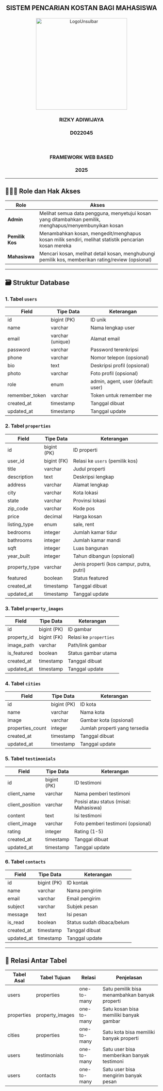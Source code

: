 ## <p align="center" style="margin-top: 0;">SISTEM PENCARIAN KOSTAN BAGI MAHASISWA</p>

<p align="center">
  <img src="/public/LogoUnsulbar.png" width="300" alt="LogoUnsulbar" />
</p>

### <p align="center">RIZKY ADIWIJAYA</p>

### <p align="center">D022045</p></br>

### <p align="center">FRAMEWORK WEB BASED</p>

### <p align="center">2025</p>

---

## 🧑‍🤝‍🧑 Role dan Hak Akses

| Role          | Akses                                                                                     |
|---------------|--------------------------------------------------------------------------------------------|
| **Admin**     | Melihat semua data pengguna, menyetujui kosan yang ditambahkan pemilik, menghapus/menyembunyikan kosan |
| **Pemilik Kos** | Menambahkan kosan, mengedit/menghapus kosan milik sendiri, melihat statistik pencarian kosan mereka |
| **Mahasiswa** | Mencari kosan, melihat detail kosan, menghubungi pemilik kos, memberikan rating/review (opsional) |

---

## 🗃️ Struktur Database

### 1. Tabel `users`

| Field          | Tipe Data        | Keterangan                                  |
|----------------|------------------|---------------------------------------------|
| id             | bigint (PK)      | ID unik                                     |
| name           | varchar          | Nama lengkap user                           |
| email          | varchar (unique) | Alamat email                                |
| password       | varchar          | Password terenkripsi                        |
| phone          | varchar          | Nomor telepon (opsional)                    |
| bio            | text             | Deskripsi profil (opsional)                 |
| photo          | varchar          | Foto profil (opsional)                      |
| role           | enum             | admin, agent, user (default: user)          |
| remember_token | varchar          | Token untuk remember me                     |
| created_at     | timestamp        | Tanggal dibuat                              |
| updated_at     | timestamp        | Tanggal update                              |

### 2. Tabel `properties`

| Field          | Tipe Data   | Keterangan                                  |
|----------------|-------------|---------------------------------------------|
| id             | bigint (PK) | ID properti                                 |
| user_id        | bigint (FK) | Relasi ke `users` (pemilik kos)             |
| title          | varchar     | Judul properti                              |
| description    | text        | Deskripsi lengkap                           |
| address        | varchar     | Alamat lengkap                              |
| city           | varchar     | Kota lokasi                                 |
| state          | varchar     | Provinsi lokasi                             |
| zip_code       | varchar     | Kode pos                                    |
| price          | decimal     | Harga kosan                                 |
| listing_type   | enum        | sale, rent                                  |
| bedrooms       | integer     | Jumlah kamar tidur                          |
| bathrooms      | integer     | Jumlah kamar mandi                          |
| sqft           | integer     | Luas bangunan                               |
| year_built     | integer     | Tahun dibangun (opsional)                   |
| property_type  | varchar     | Jenis properti (kos campur, putra, putri)   |
| featured       | boolean     | Status featured                             |
| created_at     | timestamp   | Tanggal dibuat                              |
| updated_at     | timestamp   | Tanggal update                              |

### 3. Tabel `property_images`

| Field        | Tipe Data   | Keterangan                              |
|--------------|-------------|-----------------------------------------|
| id           | bigint (PK) | ID gambar                               |
| property_id  | bigint (FK) | Relasi ke `properties`                  |
| image_path   | varchar     | Path/link gambar                        |
| is_featured  | boolean     | Status gambar utama                     |
| created_at   | timestamp   | Tanggal dibuat                          |
| updated_at   | timestamp   | Tanggal update                          |

### 4. Tabel `cities`

| Field           | Tipe Data   | Keterangan                          |
|-----------------|-------------|-------------------------------------|
| id              | bigint (PK) | ID kota                             |
| name            | varchar     | Nama kota                           |
| image           | varchar     | Gambar kota (opsional)              |
| properties_count| integer     | Jumlah properti yang tersedia       |
| created_at      | timestamp   | Tanggal dibuat                      |
| updated_at      | timestamp   | Tanggal update                      |

### 5. Tabel `testimonials`

| Field           | Tipe Data   | Keterangan                            |
|-----------------|-------------|----------------------------------------|
| id              | bigint (PK) | ID testimoni                          |
| client_name     | varchar     | Nama pemberi testimoni                |
| client_position | varchar     | Posisi atau status (misal: Mahasiswa) |
| content         | text        | Isi testimoni                         |
| client_image    | varchar     | Foto pemberi testimoni (opsional)     |
| rating          | integer     | Rating (1-5)                          |
| created_at      | timestamp   | Tanggal dibuat                        |
| updated_at      | timestamp   | Tanggal update                        |

### 6. Tabel `contacts`

| Field        | Tipe Data   | Keterangan                     |
|--------------|-------------|--------------------------------|
| id           | bigint (PK) | ID kontak                      |
| name         | varchar     | Nama pengirim                  |
| email        | varchar     | Email pengirim                 |
| subject      | varchar     | Subjek pesan                   |
| message      | text        | Isi pesan                      |
| is_read      | boolean     | Status sudah dibaca/belum      |
| created_at   | timestamp   | Tanggal dibuat                 |
| updated_at   | timestamp   | Tanggal update                 |

---

## 🔗 Relasi Antar Tabel

| Tabel Asal   | Tabel Tujuan     | Relasi      | Penjelasan                                             |
|--------------|------------------|-------------|--------------------------------------------------------|
| users        | properties        | one-to-many | Satu pemilik bisa menambahkan banyak properti          |
| properties   | property_images   | one-to-many | Satu kosan bisa memiliki banyak gambar                 |
| cities       | properties        | one-to-many | Satu kota bisa memiliki banyak properti                |
| users        | testimonials      | one-to-many | Satu user bisa memberikan banyak testimoni             |
| users        | contacts          | one-to-many | Satu user bisa mengirim banyak pesan                   |
